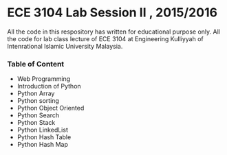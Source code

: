 # ECE 3104 Lab Session II , 2015/2016

All the code in this respository has written for educational purpose only. All the code for lab class lecture of ECE 3104 at Engineering Kulliyyah of Intenrational Islamic University Malaysia. 



### Table of Content 
- Web Programming 
- Introduction of Python 
- Python Array
- Python sorting
- Python Object Oriented 
- Python Search 
- Python Stack 
- Python LinkedList
- Python Hash Table
- Python Hash Map




